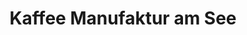 ---
title: "Kaffee Manufaktur am See"
url: /friedrichshafen/kaffee-manufaktur-am-see/
shop: Kaffee
---